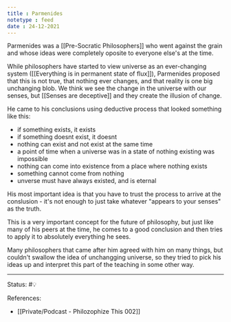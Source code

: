 ```yaml
---
title : Parmenides
notetype : feed
date : 24-12-2021
---
```


Parmenides was a [[Pre-Socratic Philosophers]] who went against the grain and whose ideas were completely oposite to everyone else's at the time.

While philosophers have started to view universe as an ever-changing system ([[Everything is in permanent state of flux]]), Parmenides proposed that this is not true, that nothing ever changes, and that reality is one big unchanging blob. We think we see the change in the universe with our senses, but [[Senses are deceptive]] and they create the illusion of change.

He came to his conclusions using deductive process that looked something like this:
- if something exists, it exists
- if something doesnt exist, it doesnt
- nothing can exist and not exist at the same time
- a point of time when a universe was in a state of nothing existing was impossible
- nothing can come into existence from a place where nothing exists
- something cannot come from nothing
- unverse must have always existed, and is eternal

His most important idea is that you have to trust the process to arrive at the conslusion - it's not enough to just take whatever "appears to your senses" as the truth.

This is a very important concept for the future of philosophy, but just like many of his peers at the time,  he comes to a good conclusion and then tries to apply it to absolutely everything he sees.

Many philosophers that came after him agreed with him on many things, but couldn't swallow the idea of unchangging universe, so they tried to pick his ideas up and interpret this part of the teaching in some other way.








-----

Status: #💡 

References:
- [[Private/Podcast - Philozophize This 002]]
